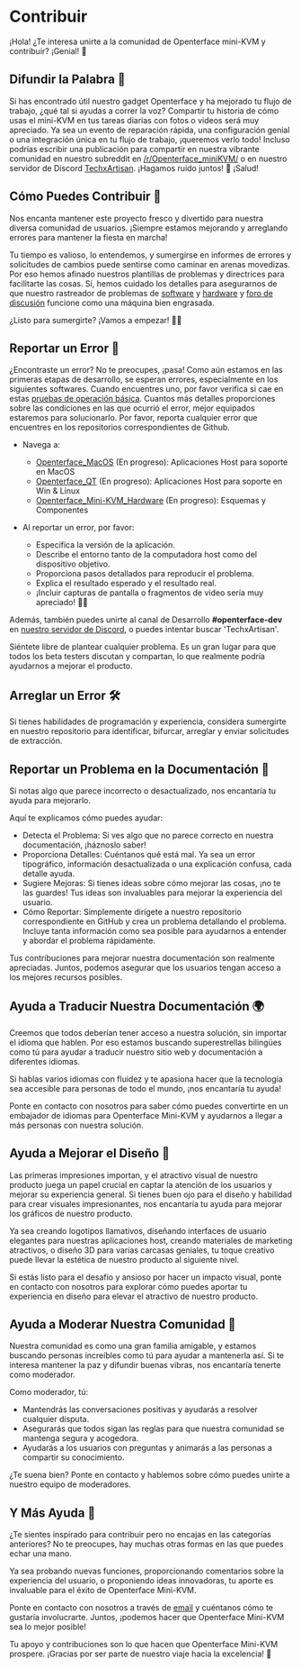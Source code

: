 # Contribuir

¡Hola! ¿Te interesa unirte a la comunidad de Openterface mini-KVM y contribuir? ¡Genial! 🧡

## Difundir la Palabra 📢

Si has encontrado útil nuestro gadget Openterface y ha mejorado tu flujo de trabajo, ¿qué tal si ayudas a correr la voz? Compartir tu historia de cómo usas el mini-KVM en tus tareas diarias con fotos o videos será muy apreciado. Ya sea un evento de reparación rápida, una configuración genial o una integración única en tu flujo de trabajo, ¡queremos verlo todo! Incluso podrías escribir una publicación para compartir en nuestra vibrante comunidad en nuestro subreddit en [/r/Openterface_miniKVM/](/reddit) o en nuestro servidor de Discord [TechxArtisan](/discord). ¡Hagamos ruido juntos! 🚀 ¡Salud!

## Cómo Puedes Contribuir 🌟

Nos encanta mantener este proyecto fresco y divertido para nuestra diversa comunidad de usuarios. ¡Siempre estamos mejorando y arreglando errores para mantener la fiesta en marcha!

Tu tiempo es valioso, lo entendemos, y sumergirse en informes de errores y solicitudes de cambios puede sentirse como caminar en arenas movedizas. Por eso hemos afinado nuestros plantillas de problemas y directrices para facilitarte las cosas. Sí, hemos cuidado los detalles para asegurarnos de que nuestro rastreador de problemas de [software](/quick-start/#install-host-application) y [hardware](https://github.com/TechxArtisanStudio/Openterface_Mini-KVM_Hardware) y [foro de discusión](https://github.com/TechxArtisanStudio/Openterface/discussions) funcione como una máquina bien engrasada.

¿Listo para sumergirte? ¡Vamos a empezar! 🏊‍♂️

## Reportar un Error 🐛

¿Encontraste un error? No te preocupes, ¡pasa! Como aún estamos en las primeras etapas de desarrollo, se esperan errores, especialmente en los siguientes softwares. Cuando encuentres uno, por favor verifica si cae en estas [pruebas de operación básica](/basic). Cuantos más detalles proporciones sobre las condiciones en las que ocurrió el error, mejor equipados estaremos para solucionarlo. Por favor, reporta cualquier error que encuentres en los repositorios correspondientes de Github.

- Navega a:
    - [Openterface_MacOS](https://github.com/TechxArtisanStudio/Openterface_MacOS) (En progreso): Aplicaciones Host para soporte en MacOS
    - [Openterface_QT](https://github.com/TechxArtisanStudio/Openterface_QT) (En progreso): Aplicaciones Host para soporte en Win & Linux
    - [Openterface_Mini-KVM_Hardware](https://github.com/TechxArtisanStudio/Openterface_Mini-KVM_Hardware) (En progreso): Esquemas y Componentes

- Al reportar un error, por favor:
    - Especifica la versión de la aplicación.
    - Describe el entorno tanto de la computadora host como del dispositivo objetivo.
    - Proporciona pasos detallados para reproducir el problema.
    - Explica el resultado esperado y el resultado real.
    - ¡Incluir capturas de pantalla o fragmentos de video sería muy apreciado! 📸🎥

Además, también puedes unirte al canal de Desarrollo **#openterface-dev** en [nuestro servidor de Discord](/discord), o puedes intentar buscar 'TechxArtisan'.

Siéntete libre de plantear cualquier problema. Es un gran lugar para que todos los beta testers discutan y compartan, lo que realmente podría ayudarnos a mejorar el producto.

## Arreglar un Error 🛠️
Si tienes habilidades de programación y experiencia, considera sumergirte en nuestro repositorio para identificar, bifurcar, arreglar y enviar solicitudes de extracción.

## Reportar un Problema en la Documentación 📝

Si notas algo que parece incorrecto o desactualizado, nos encantaría tu ayuda para mejorarlo.

Aquí te explicamos cómo puedes ayudar:

- Detecta el Problema: Si ves algo que no parece correcto en nuestra documentación, ¡háznoslo saber!
- Proporciona Detalles: Cuéntanos qué está mal. Ya sea un error tipográfico, información desactualizada o una explicación confusa, cada detalle ayuda.
- Sugiere Mejoras: Si tienes ideas sobre cómo mejorar las cosas, ¡no te las guardes! Tus ideas son invaluables para mejorar la experiencia del usuario.
- Cómo Reportar: Simplemente dirígete a nuestro repositorio correspondiente en GitHub y crea un problema detallando el problema. Incluye tanta información como sea posible para ayudarnos a entender y abordar el problema rápidamente.

Tus contribuciones para mejorar nuestra documentación son realmente apreciadas. Juntos, podemos asegurar que los usuarios tengan acceso a los mejores recursos posibles.

## Ayuda a Traducir Nuestra Documentación 🌍

Creemos que todos deberían tener acceso a nuestra solución, sin importar el idioma que hablen. Por eso estamos buscando superestrellas bilingües como tú para ayudar a traducir nuestro sitio web y documentación a diferentes idiomas.

Si hablas varios idiomas con fluidez y te apasiona hacer que la tecnología sea accesible para personas de todo el mundo, ¡nos encantaría tu ayuda!

Ponte en contacto con nosotros para saber cómo puedes convertirte en un embajador de idiomas para Openterface Mini-KVM y ayudarnos a llegar a más personas con nuestra solución.

## Ayuda a Mejorar el Diseño 🎨
Las primeras impresiones importan, y el atractivo visual de nuestro producto juega un papel crucial en captar la atención de los usuarios y mejorar su experiencia general. Si tienes buen ojo para el diseño y habilidad para crear visuales impresionantes, nos encantaría tu ayuda para mejorar los gráficos de nuestro producto.

Ya sea creando logotipos llamativos, diseñando interfaces de usuario elegantes para nuestras aplicaciones host, creando materiales de marketing atractivos, o diseño 3D para varias carcasas geniales, tu toque creativo puede llevar la estética de nuestro producto al siguiente nivel.

Si estás listo para el desafío y ansioso por hacer un impacto visual, ponte en contacto con nosotros para explorar cómo puedes aportar tu experiencia en diseño para elevar el atractivo de nuestro producto.

## Ayuda a Moderar Nuestra Comunidad 🤝

Nuestra comunidad es como una gran familia amigable, y estamos buscando personas increíbles como tú para ayudar a mantenerla así. Si te interesa mantener la paz y difundir buenas vibras, nos encantaría tenerte como moderador.

Como moderador, tú:

- Mantendrás las conversaciones positivas y ayudarás a resolver cualquier disputa.
- Asegurarás que todos sigan las reglas para que nuestra comunidad se mantenga segura y acogedora.
- Ayudarás a los usuarios con preguntas y animarás a las personas a compartir su conocimiento.

¿Te suena bien? Ponte en contacto y hablemos sobre cómo puedes unirte a nuestro equipo de moderadores.

## Y Más Ayuda 🚀
¿Te sientes inspirado para contribuir pero no encajas en las categorías anteriores? No te preocupes, hay muchas otras formas en las que puedes echar una mano.

Ya sea probando nuevas funciones, proporcionando comentarios sobre la experiencia del usuario, o proponiendo ideas innovadoras, tu aporte es invaluable para el éxito de Openterface Mini-KVM.

Ponte en contacto con nosotros a través de [email](mailto:info@techxartisan.com) y cuéntanos cómo te gustaría involucrarte. Juntos, ¡podemos hacer que Openterface Mini-KVM sea lo mejor posible!

Tu apoyo y contribuciones son lo que hacen que Openterface Mini-KVM prospere. ¡Gracias por ser parte de nuestro viaje hacia la excelencia! 🚀